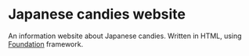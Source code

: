 # Japanese candies website
An information website about Japanese candies. Written in HTML, using <a href="https://get.foundation/">Foundation</a> framework.
